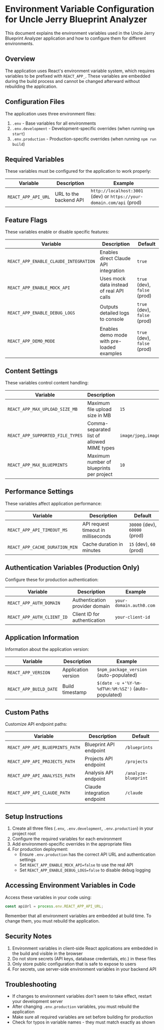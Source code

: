 # Environment Variable Configuration for Uncle Jerry Blueprint Analyzer

This document explains the environment variables used in the Uncle Jerry Blueprint Analyzer application and how to configure them for different environments.

## Overview

The application uses React's environment variable system, which requires variables to be prefixed with `REACT_APP_`. These variables are embedded during the build process and cannot be changed afterward without rebuilding the application.

## Configuration Files

The application uses three environment files:

1. `.env` - Base variables for all environments
2. `.env.development` - Development-specific overrides (when running `npm start`)
3. `.env.production` - Production-specific overrides (when running `npm run build`)

## Required Variables

These variables must be configured for the application to work properly:

| Variable | Description | Example |
|----------|-------------|---------|
| `REACT_APP_API_URL` | URL to the backend API | `http://localhost:3001` (dev) or `https://your-domain.com/api` (prod) |

## Feature Flags

These variables enable or disable specific features:

| Variable | Description | Default |
|----------|-------------|---------|
| `REACT_APP_ENABLE_CLAUDE_INTEGRATION` | Enables direct Claude API integration | `true` |
| `REACT_APP_ENABLE_MOCK_API` | Uses mock data instead of real API calls | `true` (dev), `false` (prod) |
| `REACT_APP_ENABLE_DEBUG_LOGS` | Outputs detailed logs to console | `true` (dev), `false` (prod) |
| `REACT_APP_DEMO_MODE` | Enables demo mode with pre-loaded examples | `true` (dev), `false` (prod) |

## Content Settings

These variables control content handling:

| Variable | Description | Default |
|----------|-------------|---------|
| `REACT_APP_MAX_UPLOAD_SIZE_MB` | Maximum file upload size in MB | `15` |
| `REACT_APP_SUPPORTED_FILE_TYPES` | Comma-separated list of allowed MIME types | `image/jpeg,image/png,image/tiff,application/pdf` |
| `REACT_APP_MAX_BLUEPRINTS` | Maximum number of blueprints per project | `10` |

## Performance Settings

These variables affect application performance:

| Variable | Description | Default |
|----------|-------------|---------|
| `REACT_APP_API_TIMEOUT_MS` | API request timeout in milliseconds | `30000` (dev), `60000` (prod) |
| `REACT_APP_CACHE_DURATION_MIN` | Cache duration in minutes | `15` (dev), `60` (prod) |

## Authentication Variables (Production Only)

Configure these for production authentication:

| Variable | Description | Example |
|----------|-------------|---------|
| `REACT_APP_AUTH_DOMAIN` | Authentication provider domain | `your-domain.auth0.com` |
| `REACT_APP_AUTH_CLIENT_ID` | Client ID for authentication | `your-client-id` |

## Application Information

Information about the application version:

| Variable | Description | Example |
|----------|-------------|---------|
| `REACT_APP_VERSION` | Application version | `$npm_package_version` (auto-populated) |
| `REACT_APP_BUILD_DATE` | Build timestamp | `$(date -u +'%Y-%m-%dT%H:%M:%SZ')` (auto-populated) |

## Custom Paths

Customize API endpoint paths:

| Variable | Description | Default |
|----------|-------------|---------|
| `REACT_APP_API_BLUEPRINTS_PATH` | Blueprint API endpoint | `/blueprints` |
| `REACT_APP_API_PROJECTS_PATH` | Projects API endpoint | `/projects` |
| `REACT_APP_API_ANALYSIS_PATH` | Analysis API endpoint | `/analyze-blueprint` |
| `REACT_APP_API_CLAUDE_PATH` | Claude integration endpoint | `/claude` |

## Setup Instructions

1. Create all three files (`.env`, `.env.development`, `.env.production`) in your project root
2. Configure the required variables for each environment
3. Add environment-specific overrides in the appropriate files
4. For production deployment:
   - Ensure `.env.production` has the correct API URL and authentication settings
   - Set `REACT_APP_ENABLE_MOCK_API=false` to use the real API
   - Set `REACT_APP_ENABLE_DEBUG_LOGS=false` to disable debug logging

## Accessing Environment Variables in Code

Access these variables in your code using:

```javascript
const apiUrl = process.env.REACT_APP_API_URL;
```

Remember that all environment variables are embedded at build time. To change them, you must rebuild the application.

## Security Notes

1. Environment variables in client-side React applications are embedded in the build and visible in the browser
2. Do not store secrets (API keys, database credentials, etc.) in these files
3. Only store public configuration that is safe to expose to users
4. For secrets, use server-side environment variables in your backend API

## Troubleshooting

- If changes to environment variables don't seem to take effect, restart your development server
- After changing `.env.production` variables, you must rebuild the application
- Make sure all required variables are set before building for production
- Check for typos in variable names - they must match exactly as shown